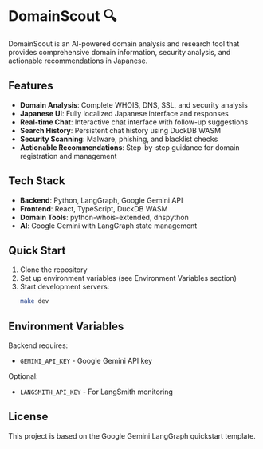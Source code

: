 # DomainScout 🔍

DomainScout is an AI-powered domain analysis and research tool that provides comprehensive domain information, security analysis, and actionable recommendations in Japanese.

## Features

- **Domain Analysis**: Complete WHOIS, DNS, SSL, and security analysis
- **Japanese UI**: Fully localized Japanese interface and responses
- **Real-time Chat**: Interactive chat interface with follow-up suggestions
- **Search History**: Persistent chat history using DuckDB WASM
- **Security Scanning**: Malware, phishing, and blacklist checks
- **Actionable Recommendations**: Step-by-step guidance for domain registration and management

## Tech Stack

- **Backend**: Python, LangGraph, Google Gemini API
- **Frontend**: React, TypeScript, DuckDB WASM
- **Domain Tools**: python-whois-extended, dnspython
- **AI**: Google Gemini with LangGraph state management

## Quick Start

1. Clone the repository
2. Set up environment variables (see Environment Variables section)
3. Start development servers:
   ```bash
   make dev
   ```

## Environment Variables

Backend requires:
- `GEMINI_API_KEY` - Google Gemini API key

Optional:
- `LANGSMITH_API_KEY` - For LangSmith monitoring

## License

This project is based on the Google Gemini LangGraph quickstart template.